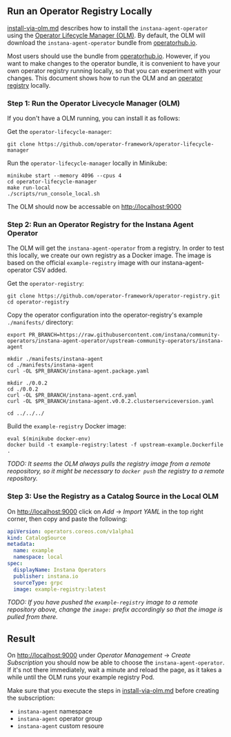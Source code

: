 Run an Operator Registry Locally
--------------------------------

[install-via-olm.md](install-via-olm.md) describes how to install the `instana-agent-operator` using the [Operator Lifecycle Manager (OLM)](https://github.com/operator-framework/operator-lifecycle-manager). By default, the OLM will download the `instana-agent-operator` bundle from [operatorhub.io](https://operatorhub.io).

Most users should use the bundle from [operatorhub.io](https://operatorhub.io). However, if you want to make changes to the operator bundle, it is convenient to have your own operator registry running locally, so that you can experiment with your changes. This document shows how to run the OLM and an [operator registry](https://github.com/operator-framework/operator-registry) locally.

### Step 1: Run the Operator Livecycle Manager (OLM)

If you don't have a OLM running, you can install it as follows:

Get the `operator-lifecycle-manager`:

```
git clone https://github.com/operator-framework/operator-lifecycle-manager
```

Run the `operator-lifecycle-manager` locally in Minikube:

```
minikube start --memory 4096 --cpus 4
cd operator-lifecycle-manager
make run-local
./scripts/run_console_local.sh
```

The OLM should now be accessable on [http://localhost:9000](http://localhost:9000)

### Step 2: Run an Operator Registry for the Instana Agent Operator

The OLM will get the `instana-agent-operator` from a registry. In order to test this locally, we create our own registry as a Docker image. The image is based on the official `example-registry` image with our instana-agent-operator CSV added.

Get the `operator-registry`:

```
git clone https://github.com/operator-framework/operator-registry.git
cd operator-registry
```

Copy the operator configuration into the operator-registry's example `./manifests/` directory:

```
export PR_BRANCH=https://raw.githubusercontent.com/instana/community-operators/instana-agent-operator/upstream-community-operators/instana-agent

mkdir ./manifests/instana-agent
cd ./manifests/instana-agent
curl -OL $PR_BRANCH/instana-agent.package.yaml

mkdir ./0.0.2
cd ./0.0.2
curl -OL $PR_BRANCH/instana-agent.crd.yaml
curl -OL $PR_BRANCH/instana-agent.v0.0.2.clusterserviceversion.yaml

cd ../../../
```

Build the `example-registry` Docker image:

```
eval $(minikube docker-env)
docker build -t example-registry:latest -f upstream-example.Dockerfile .
```

_TODO: It seems the OLM always pulls the registry image from a remote reopository, so it might be necessary to `docker push` the registry to a remote repository._

### Step 3: Use the Registry as a Catalog Source in the Local OLM

On [http://localhost:9000](http://localhost:9000) click on _Add_ -> _Import YAML_ in the top right corner, then copy and paste the following:

```yaml
apiVersion: operators.coreos.com/v1alpha1
kind: CatalogSource
metadata:
  name: example
  namespace: local
spec:
  displayName: Instana Operators
  publisher: instana.io
  sourceType: grpc
  image: example-registry:latest
```

_TODO: If you have pushed the `example-registry` image to a remote repository above, change the `image:` prefix accordingly so that the image is pulled from there._

Result
------

On [http://localhost:9000](http://localhost:9000) under _Operator Management_ -> _Create Subscription_ you should now be able to choose the `instana-agent-operator`. If it's not there immediately, wait a minute and reload the page, as it takes a while until the OLM runs your example registry Pod.

Make sure that you execute the steps in [install-via-olm.md](install-via-olm.md) before creating the subscription:

* `instana-agent` namespace
* `instana-agent` operator group
* `instana-agent` custom resoure

